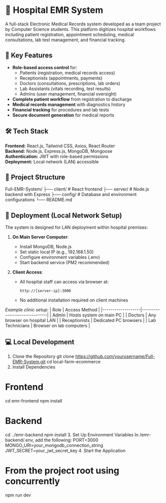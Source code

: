 # 🏥 Hospital EMR System

A full-stack Electronic Medical Records system developed as a team project by Computer Science students. This platform digitizes hospital workflows including patient registration, appointment scheduling, medical consultations, lab test management, and financial tracking.


## 🌟 Key Features
- **Role-based access control** for:
  - Patients (registration, medical records access)
  - Receptionists (appointments, payments)
  - Doctors (consultations, prescriptions, lab orders)
  - Lab Assistants (vitals recording, test results)
  - Admins (user management, financial oversight)
- **Complete patient workflow** from registration to discharge
- **Medical records management** with diagnostics history
- **Financial tracking** for procedures and lab tests
- **Secure document generation** for medical reports

## 🛠️ Tech Stack
**Frontend:** React.js, Tailwind CSS, Axios, React Router  
**Backend:** Node.js, Express.js, MongoDB, Mongoose  
**Authentication:** JWT with role-based permissions  
**Deployment:** Local network (LAN) accessible  

## 📁 Project Structure
Full-EMR-System/
├── client/ # React frontend
├── server/ # Node.js backend with Express
├── config/ # Database and environment configurations
└── README.md


## 🚀 Deployment (Local Network Setup)
The system is designed for LAN deployment within hospital premises:

1. **On Main Server Computer**:
   - Install MongoDB, Node.js
   - Set static local IP (e.g., 192.168.1.50)
   - Configure environment variables (.env)
   - Start backend service (PM2 recommended)

2. **Client Access**:
   - All hospital staff can access via browser at:
     ```
     http://[server-ip]:3000
     ```
   - No additional installation required on client machines

*Example clinic setup:*
| Role              | Access Method                |
|-------------------|------------------------------|
| Admin             | Hosts system on main PC      |
| Doctors           | Any browser on hospital LAN  |
| Receptionists     | Dedicated PC browsers        |
| Lab Technicians   | Browser on lab computers     |

## 💻 Local Development
1. Clone the Repository
git clone https://github.com/yourusername/Full-EMR-System.git
cd local-farm-ecommerce
2. Install Dependencies
# Frontend
cd emr-frontend
npm install

# Backend
cd ../emr-backend
npm install
3. Set Up Environment Variables
In /emr-backend/.env, add the following:
PORT=3000
MONGO_URI=your_mongodb_connection_string
JWT_SECRET=your_jwt_secret_key
4. Start the Application
# From the project root using concurrently
npm run dev
